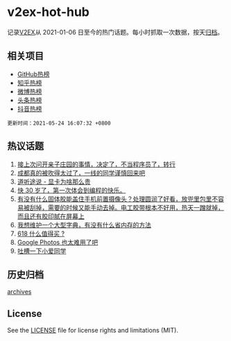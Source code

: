 # v2ex-hot-hub

 记录[V2EX](https://www.v2ex.com/)从 2021-01-06 日至今的热门话题。每小时抓取一次数据，按天[归档](archives)。
 
 ## 相关项目

- [GitHub热榜](https://github.com/lonnyzhang423/github-hot-hub)
- [知乎热榜](https://github.com/lonnyzhang423/zhihu-hot-hub)
- [微博热榜](https://github.com/lonnyzhang423/weibo-hot-hub)
- [头条热榜](https://github.com/lonnyzhang423/toutiao-hot-hub)
- [抖音热榜](https://github.com/lonnyzhang423/douyin-hot-hub)


 `更新时间：2021-05-24 16:07:32 +0800`

## 热议话题

1. [接上次问开亲子庄园的事情，决定了，不当程序员了，转行](https://www.v2ex.com/t/778780)
1. [成都真的被吹得太过了，一线的同学谨慎回来吧](https://www.v2ex.com/t/778775)
1. [道听途说 - 显卡为啥那么贵](https://www.v2ex.com/t/778757)
1. [快 30 岁了，第一次体会到编程的快乐。](https://www.v2ex.com/t/778713)
1. [有没有什么固体胶能盖住手机前置摄像头？处理圆润了好看，放兜里包里不容易被刮掉，需要的时候又能手动去掉。电工胶带根本不好用，热天一蹭就掉，而且还有胶印腻在屏幕上](https://www.v2ex.com/t/778738)
1. [我想维护一个大型字典，有没有什么省内存的方法](https://www.v2ex.com/t/778691)
1. [618 什么值得买 ?](https://www.v2ex.com/t/778822)
1. [Google Photos 也太难用了吧](https://www.v2ex.com/t/778695)
1. [吐槽一下小爱同学](https://www.v2ex.com/t/778799)

## 历史归档

[archives](archives)

## License

See the [LICENSE](LICENSE) file for license rights and limitations (MIT).
